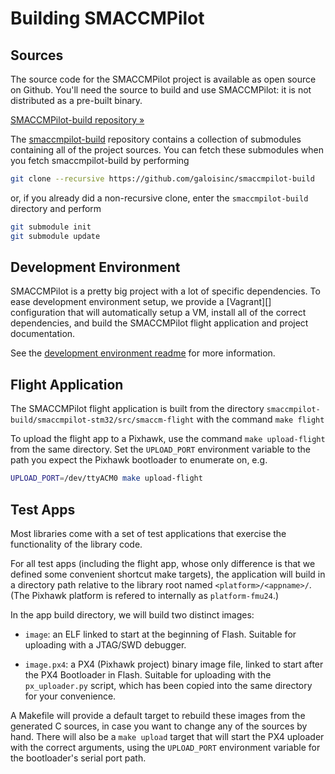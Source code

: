 # Building SMACCMPilot

## Sources

The source code for the SMACCMPilot project is available as open source on
Github. You'll need the source to build and use SMACCMPilot: it is not
distributed as a pre-built binary.

<p><a class="btn btn-primary"
      href="http://github.com/galoisinc/smaccmpilot-build">
    SMACCMPilot-build repository &raquo;</a>
</p>

The [smaccmpilot-build][] repository contains a collection of submodules
containing all of the project sources. You can fetch these submodules when you
fetch smaccmpilot-build by performing

```sh
git clone --recursive https://github.com/galoisinc/smaccmpilot-build
```

or, if you already did a non-recursive clone, enter the `smaccmpilot-build`
directory and perform

```sh
git submodule init
git submodule update
```

[smaccmpilot-build]: http://github.com/galoisinc/smaccmpilot-build

## Development Environment

SMACCMPilot is a pretty big project with a lot of specific dependencies. To ease
development environment setup, we provide a [Vagrant][] configuration
that will automatically setup a VM, install all of the correct dependencies, and
build the SMACCMPilot flight application and project documentation.

See the [development environment
readme](https://github.com/GaloisInc/smaccmpilot-build/tree/master/development-environment) for more information.

## Flight Application

The SMACCMPilot flight application is built from the directory
`smaccmpilot-build/smaccmpilot-stm32/src/smaccm-flight` with the command `make
flight`

To upload the flight app to a Pixhawk, use the command `make upload-flight` from the
same directory. Set the `UPLOAD_PORT` environment variable to the path you
expect the Pixhawk bootloader to enumerate on, e.g.

```sh
UPLOAD_PORT=/dev/ttyACM0 make upload-flight
```

## Test Apps

Most libraries come with a set of test applications that exercise the
functionality of the library code.

For all test apps (including the flight app, whose only difference is that we
defined some convenient shortcut make targets), the application will build in a
directory path relative to the library root named `<platform>/<appname>/`. (The
Pixhawk platform is refered to internally as `platform-fmu24`.)

In the app build directory, we will build two distinct images:

* `image`: an ELF linked to start at the beginning of Flash. Suitable for
  uploading with a JTAG/SWD debugger.

* `image.px4`: a PX4 (Pixhawk project) binary image file, linked to start after
  the PX4 Bootloader in Flash. Suitable for uploading with the `px_uploader.py`
  script, which has been copied into the same directory for your convenience.

A Makefile will provide a default target to rebuild these images from the
generated C sources, in case you want to change any of the sources by hand.
There will also be a `make upload` target that will start the PX4 uploader with
the correct arguments, using the `UPLOAD_PORT` environment variable for the
bootloader's serial port path.

